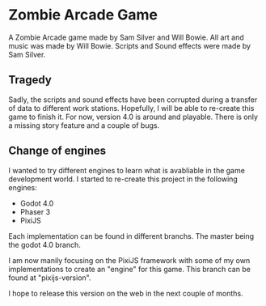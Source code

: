 # Zombie Arcade Game

A Zombie Arcade game made by Sam Silver and Will Bowie. All art and music was made by Will Bowie. Scripts and Sound effects were made by Sam Silver.

## Tragedy

Sadly, the scripts and sound effects have been corrupted during a transfer of data to different work stations.
Hopefully, I will be able to re-create this game to finish it. For now, version 4.0 is around and playable. There is only a missing story feature and a couple of bugs.

## Change of engines

I wanted to try different engines to learn what is avabliable in the game development world. I started to re-create this project in the following engines:
- Godot 4.0
- Phaser 3
- PixiJS

Each implementation can be found in different branchs. The master being the godot 4.0 branch.

I am now manily focusing on the PixiJS framework with some of my own implementations to create an "engine" for this game. This branch can be found at "pixijs-version".

I hope to release this version on the web in the next couple of months.
